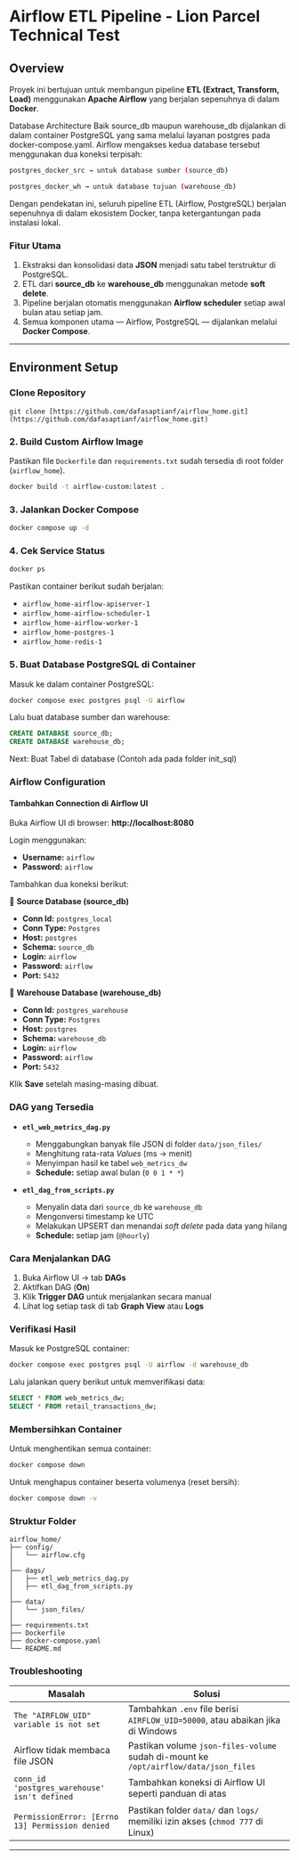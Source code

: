 
# Airflow ETL Pipeline - Lion Parcel Technical Test

## Overview
Proyek ini bertujuan untuk membangun pipeline **ETL (Extract, Transform, Load)** menggunakan **Apache Airflow** yang berjalan sepenuhnya di dalam **Docker**.

Database Architecture
Baik source_db maupun warehouse_db dijalankan di dalam container PostgreSQL yang sama melalui layanan postgres pada docker-compose.yaml.
Airflow mengakses kedua database tersebut menggunakan dua koneksi terpisah:

```bash
postgres_docker_src → untuk database sumber (source_db)
```
```bash
postgres_docker_wh → untuk database tujuan (warehouse_db)
```

Dengan pendekatan ini, seluruh pipeline ETL (Airflow, PostgreSQL) berjalan sepenuhnya di dalam ekosistem Docker, tanpa ketergantungan pada instalasi lokal.

### Fitur Utama
1.  Ekstraksi dan konsolidasi data **JSON** menjadi satu tabel terstruktur di PostgreSQL.
2.  ETL dari **source_db** ke **warehouse_db** menggunakan metode **soft delete**.
3.  Pipeline berjalan otomatis menggunakan **Airflow scheduler** setiap awal bulan atau setiap jam.
4.  Semua komponen utama — Airflow, PostgreSQL — dijalankan melalui **Docker Compose**.

---

## Environment Setup

###  Clone Repository

```
git clone [https://github.com/dafasaptianf/airflow_home.git](https://github.com/dafasaptianf/airflow_home.git)

````

### 2️. Build Custom Airflow Image

Pastikan file `Dockerfile` dan `requirements.txt` sudah tersedia di root folder (`airflow_home`).

```bash
docker build -t airflow-custom:latest .
```

### 3️. Jalankan Docker Compose

```bash
docker compose up -d
```

### 4️. Cek Service Status

```bash
docker ps
```

Pastikan container berikut sudah berjalan:

  * `airflow_home-airflow-apiserver-1`
  * `airflow_home-airflow-scheduler-1`
  * `airflow_home-airflow-worker-1`
  * `airflow_home-postgres-1`
  * `airflow_home-redis-1`

### 5️. Buat Database PostgreSQL di Container

Masuk ke dalam container PostgreSQL:

```bash
docker compose exec postgres psql -U airflow
```

Lalu buat database sumber dan warehouse:

```sql
CREATE DATABASE source_db;
CREATE DATABASE warehouse_db;
```

Next: Buat Tabel di database (Contoh ada pada folder init_sql)

### Airflow Configuration

#### Tambahkan Connection di Airflow UI

Buka Airflow UI di browser:
**http://localhost:8080**

Login menggunakan:

  * **Username:** `airflow`
  * **Password:** `airflow`

Tambahkan dua koneksi berikut:

🔹 **Source Database (source\_db)**

  * **Conn Id:** `postgres_local`
  * **Conn Type:** `Postgres`
  * **Host:** `postgres`
  * **Schema:** `source_db`
  * **Login:** `airflow`
  * **Password:** `airflow`
  * **Port:** `5432`

🔹 **Warehouse Database (warehouse\_db)**

  * **Conn Id:** `postgres_warehouse`
  * **Conn Type:** `Postgres`
  * **Host:** `postgres`
  * **Schema:** `warehouse_db`
  * **Login:** `airflow`
  * **Password:** `airflow`
  * **Port:** `5432`

Klik **Save** setelah masing-masing dibuat.

### DAG yang Tersedia

  * **`etl_web_metrics_dag.py`**

      * Menggabungkan banyak file JSON di folder `data/json_files/`
      * Menghitung rata-rata *Values* (ms → menit)
      * Menyimpan hasil ke tabel `web_metrics_dw`
      * **Schedule:** setiap awal bulan (`0 0 1 * *`)

  * **`etl_dag_from_scripts.py`**

      * Menyalin data dari `source_db` ke `warehouse_db`
      * Mengonversi timestamp ke UTC
      * Melakukan UPSERT dan menandai *soft delete* pada data yang hilang
      * **Schedule:** setiap jam (`@hourly`)

### Cara Menjalankan DAG

1.  Buka Airflow UI → tab **DAGs**
2.  Aktifkan DAG (**On**)
3.  Klik **Trigger DAG** untuk menjalankan secara manual
4.  Lihat log setiap task di tab **Graph View** atau **Logs**

### Verifikasi Hasil

Masuk ke PostgreSQL container:

```bash
docker compose exec postgres psql -U airflow -d warehouse_db
```

Lalu jalankan query berikut untuk memverifikasi data:

```sql
SELECT * FROM web_metrics_dw;
SELECT * FROM retail_transactions_dw;
```

### Membersihkan Container

Untuk menghentikan semua container:

```bash
docker compose down
```

Untuk menghapus container beserta volumenya (reset bersih):

```bash
docker compose down -v
```

### Struktur Folder

```
airflow_home/
├── config/
│   └── airflow.cfg
│
├── dags/
│   ├── etl_web_metrics_dag.py
│   ├── etl_dag_from_scripts.py
│
├── data/
│   └── json_files/
│
├── requirements.txt
├── Dockerfile
├── docker-compose.yaml
└── README.md
```

### Troubleshooting

| Masalah | Solusi |
| --- | --- |
| `The "AIRFLOW_UID" variable is not set` | Tambahkan `.env` file berisi `AIRFLOW_UID=50000`, atau abaikan jika di Windows |
| Airflow tidak membaca file JSON | Pastikan volume `json-files-volume` sudah di-mount ke `/opt/airflow/data/json_files` |
| `conn_id 'postgres_warehouse' isn't defined` | Tambahkan koneksi di Airflow UI seperti panduan di atas |
| `PermissionError: [Errno 13] Permission denied` | Pastikan folder `data/` dan `logs/` memiliki izin akses (`chmod 777` di Linux) |

-----

<!-- end list -->

```
```

